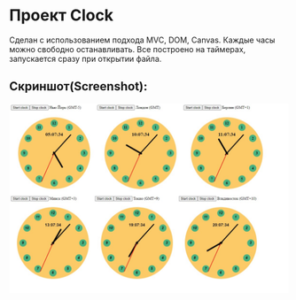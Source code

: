 # Проект Clock

Сделан с использованием подхода MVC, DOM, Canvas. Каждые часы можно свободно останавливать. Все построено на таймерах, запускается сразу при открытии файла.

## Скриншот(Screenshot):

![Clock](https://github.com/NWarragal/ITAcademy-JavaScript/blob/master/images/clock.jpg)
